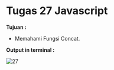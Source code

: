 # Tugas 27 Javascript

<b>Tujuan : </b>
<ul>
  <li>Memahami Fungsi Concat.</li>
</ul>

<b>Output in terminal : </b>

![27](https://user-images.githubusercontent.com/92837751/184476798-3ba5ae3f-adf3-4aa4-b399-8db6dd98ec9b.jpg)
